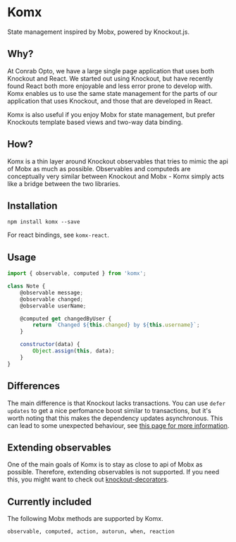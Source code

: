 # Komx

State management inspired by Mobx, powered by Knockout.js.

## Why?

At Conrab Opto, we have a large single page application that uses both Knockout and React.
We started out using Knockout, but have recently found React both more enjoyable and less error prone
to develop with. Komx enables us to use the same state management for the parts of our application
that uses Knockout, and those that are developed in React.

Komx is also useful if you enjoy Mobx for state management, but prefer Knockouts template based views
and two-way data binding.

## How?

Komx is a thin layer around Knockout observables that tries to mimic the api of Mobx as much as
possible. Observables and computeds are conceptually very similar between Knockout and Mobx -
Komx simply acts like a bridge between the two libraries.

## Installation

`npm install komx --save`

For react bindings, see `komx-react`.

## Usage

```js
import { observable, computed } from 'komx';

class Note {
    @observable message;
    @observable changed;
    @observable userName;

    @computed get changedByUser {
        return `Changed ${this.changed} by ${this.username}`;
    }

    constructor(data) {
        Object.assign(this, data);
    }
}
```

## Differences

The main difference is that Knockout lacks transactions. You can use `defer updates` to get a nice
perfomance boost similar to transactions, but it's worth noting that this makes the dependency updates
asynchronous. This can lead to some unexpected behaviour, see [this page for more information](http://knockoutjs.com/documentation/deferred-updates.html).

## Extending observables

One of the main goals of Komx is to stay as close to api of Mobx as possible. Therefore, extending
observables is not supported. If you need this, you might want to check out [knockout-decorators](https://github.com/gnaeus/knockout-decorators).

## Currently included

The following Mobx methods are supported by Komx.

`observable, computed, action, autorun, when, reaction`
